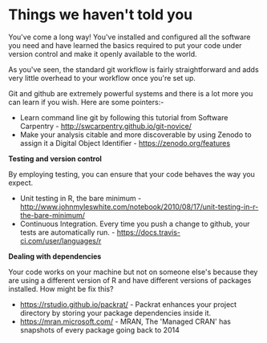 # Things we haven't told you

You've come a long way! You've installed and configured all the software you need and have learned the basics required to put your code under version control and make it openly available to the world.

As you've seen, the standard git workflow is fairly straightforward and adds very little overhead to your workflow once you're set up. 

Git and github are extremely powerful systems and there is a lot more you can learn if you wish. Here are some pointers:-

* Learn command line git by following this tutorial from Software Carpentry - http://swcarpentry.github.io/git-novice/
* Make your analysis citable and more discoverable by using Zenodo to assign it a Digital Object Identifier - https://zenodo.org/features

**Testing and version control**

By employing testing, you can ensure that your code behaves the way you expect.

* Unit testing in R, the bare minimum - http://www.johnmyleswhite.com/notebook/2010/08/17/unit-testing-in-r-the-bare-minimum/
* Continuous Integration. Every time you push a change to github, your tests are automatically run. - https://docs.travis-ci.com/user/languages/r

**Dealing with dependencies**

Your code works on your machine but not on someone else's because they are using a different version of R and have different versions of packages installed. How might be fix this?

* https://rstudio.github.io/packrat/ - Packrat enhances your project directory by storing your package dependencies inside it.
* https://mran.microsoft.com/ - MRAN, The 'Managed CRAN' has snapshots of every package going back to 2014

